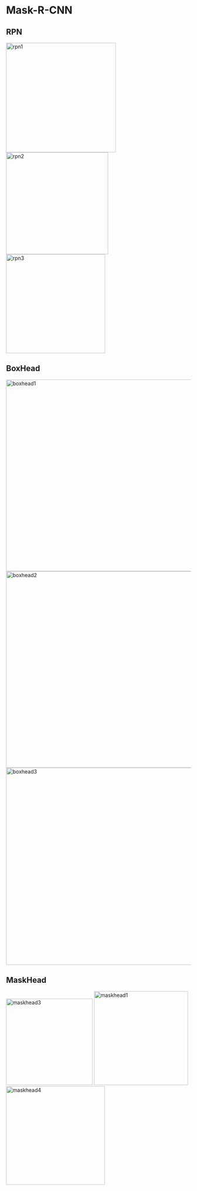 # Mask-R-CNN

## RPN

<img width="299" alt="rpn1" src="https://user-images.githubusercontent.com/40223805/150955449-4312235f-db6b-4f07-8cb4-bd07bf8426a9.png">

<img width="278" alt="rpn2" src="https://user-images.githubusercontent.com/40223805/150955485-874696c8-f4ea-451f-b644-bff2acbd1a38.png">

<img width="270" alt="rpn3" src="https://user-images.githubusercontent.com/40223805/150955503-761382b9-7c9f-41c5-bb9e-8ff14a9c5be4.png">

## BoxHead

<img width="523" alt="boxhead1" src="https://user-images.githubusercontent.com/40223805/150955554-896aa03f-6cce-485b-97de-6513764aabf2.png">

<img width="536" alt="boxhead2" src="https://user-images.githubusercontent.com/40223805/150955616-e2b09962-c33a-4f3f-8786-71fb837ef775.png">

<img width="538" alt="boxhead3" src="https://user-images.githubusercontent.com/40223805/150955632-6ba3a384-622f-4157-8012-088fbc4c5557.png">


## MaskHead


<img width="236" alt="maskhead3" src="https://user-images.githubusercontent.com/40223805/150955670-b141128d-525e-4ae7-bded-1dda44de79d2.png">

<img width="256" alt="maskhead1" src="https://user-images.githubusercontent.com/40223805/150955691-6ab8d9b8-943c-4ae3-b221-e9aa19acaf40.png">

<img width="269" alt="maskhead4" src="https://user-images.githubusercontent.com/40223805/150955706-d682beb0-0130-46aa-8d12-d6485e07b3f6.png">
